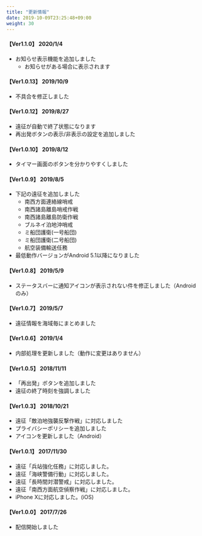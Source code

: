 ```yaml
---
title: "更新情報"
date: 2019-10-09T23:25:48+09:00
weight: 30
---
```


#### 【Ver1.1.0】 2020/1/4

* お知らせ表示機能を追加しました
  * お知らせがある場合に表示されます


#### 【Ver1.0.13】 2019/10/9

* 不具合を修正しました

#### 【Ver1.0.12】 2019/8/27

* 遠征が自動で終了状態になります
* 再出発ボタンの表示/非表示の設定を追加しました

#### 【Ver1.0.10】 2019/8/12

* タイマー画面のボタンを分かりやすくしました

#### 【Ver1.0.9】 2019/8/5

* 下記の遠征を追加しました
    * 南西方面連絡線哨戒
    * 南西諸島離島哨戒作戦
    * 南西諸島離島防衛作戦
    * ブルネイ泊地沖哨戒
    * ミ船団護衛(一号船団)
    * ミ船団護衛(二号船団)
    * 航空装備輸送任務
* 最低動作バージョンがAndroid 5.1以降になりました

#### 【Ver1.0.8】 2019/5/9

* ステータスバーに通知アイコンが表示されない件を修正しました（Androidのみ）

#### 【Ver1.0.7】 2019/5/7

* 遠征情報を海域毎にまとめました

#### 【Ver1.0.6】 2019/1/4

* 内部処理を更新しました（動作に変更はありません）

#### 【Ver1.0.5】 2018/11/11

* 「再出発」ボタンを追加しました
* 遠征の終了時刻を強調しました

#### 【Ver1.0.3】 2018/10/21

* 遠征「敵泊地強襲反撃作戦」に対応しました
* プライバシーポリシーを追加しました
* アイコンを更新しました（Android）

#### 【Ver1.0.1】 2017/11/30

* 遠征「兵站強化任務」に対応しました。
* 遠征「海峡警備行動」に対応しました。
* 遠征「長時間対潜警戒」に対応しました。
* 遠征「南西方面航空偵察作戦」に対応しました。
* iPhone Xに対応しました。(iOS)

#### 【Ver1.0.0】 2017/7/26

* 配信開始しました